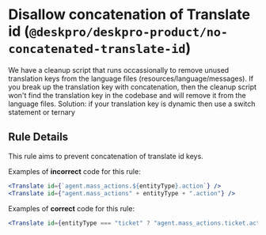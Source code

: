 # Disallow concatenation of Translate id (`@deskpro/deskpro-product/no-concatenated-translate-id`)

<!-- end auto-generated rule header -->

We have a cleanup script that runs occassionally to remove unused translation keys from the language files (resources/language/messages). 
If you break up the translation key with concatenation, then the cleanup script won't find the translation key in the codebase and will remove it from the language files.
Solution: if your translation key is dynamic then use a switch statement or ternary


## Rule Details

This rule aims to prevent concatenation of translate id keys.

Examples of **incorrect** code for this rule:

```jsx
<Translate id={`agent.mass_actions.${entityType}.action`} />
<Translate id={"agent.mass_actions" + entityType + ".action"} />
```

Examples of **correct** code for this rule:

```jsx
<Translate id={entityType === "ticket" ? "agent.mass_actions.ticket.action" : "agent.mass_actions.articles.action"} />

```
